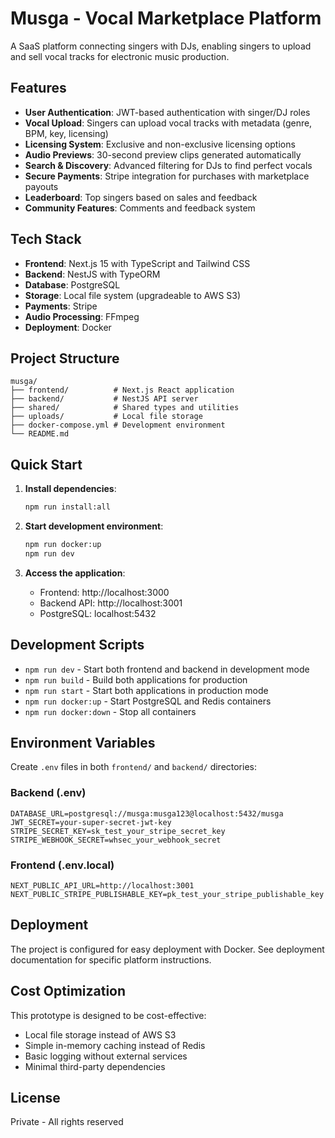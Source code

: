 # Musga - Vocal Marketplace Platform

A SaaS platform connecting singers with DJs, enabling singers to upload and sell vocal tracks for electronic music production.

## Features

- **User Authentication**: JWT-based authentication with singer/DJ roles
- **Vocal Upload**: Singers can upload vocal tracks with metadata (genre, BPM, key, licensing)
- **Licensing System**: Exclusive and non-exclusive licensing options
- **Audio Previews**: 30-second preview clips generated automatically
- **Search & Discovery**: Advanced filtering for DJs to find perfect vocals
- **Secure Payments**: Stripe integration for purchases with marketplace payouts
- **Leaderboard**: Top singers based on sales and feedback
- **Community Features**: Comments and feedback system

## Tech Stack

- **Frontend**: Next.js 15 with TypeScript and Tailwind CSS
- **Backend**: NestJS with TypeORM
- **Database**: PostgreSQL
- **Storage**: Local file system (upgradeable to AWS S3)
- **Payments**: Stripe
- **Audio Processing**: FFmpeg
- **Deployment**: Docker

## Project Structure

```
musga/
├── frontend/          # Next.js React application
├── backend/           # NestJS API server
├── shared/            # Shared types and utilities
├── uploads/           # Local file storage
├── docker-compose.yml # Development environment
└── README.md
```

## Quick Start

1. **Install dependencies**:
   ```bash
   npm run install:all
   ```

2. **Start development environment**:
   ```bash
   npm run docker:up
   npm run dev
   ```

3. **Access the application**:
   - Frontend: http://localhost:3000
   - Backend API: http://localhost:3001
   - PostgreSQL: localhost:5432

## Development Scripts

- `npm run dev` - Start both frontend and backend in development mode
- `npm run build` - Build both applications for production
- `npm run start` - Start both applications in production mode
- `npm run docker:up` - Start PostgreSQL and Redis containers
- `npm run docker:down` - Stop all containers

## Environment Variables

Create `.env` files in both `frontend/` and `backend/` directories:

### Backend (.env)
```
DATABASE_URL=postgresql://musga:musga123@localhost:5432/musga
JWT_SECRET=your-super-secret-jwt-key
STRIPE_SECRET_KEY=sk_test_your_stripe_secret_key
STRIPE_WEBHOOK_SECRET=whsec_your_webhook_secret
```

### Frontend (.env.local)
```
NEXT_PUBLIC_API_URL=http://localhost:3001
NEXT_PUBLIC_STRIPE_PUBLISHABLE_KEY=pk_test_your_stripe_publishable_key
```

## Deployment

The project is configured for easy deployment with Docker. See deployment documentation for specific platform instructions.

## Cost Optimization

This prototype is designed to be cost-effective:
- Local file storage instead of AWS S3
- Simple in-memory caching instead of Redis
- Basic logging without external services
- Minimal third-party dependencies

## License

Private - All rights reserved